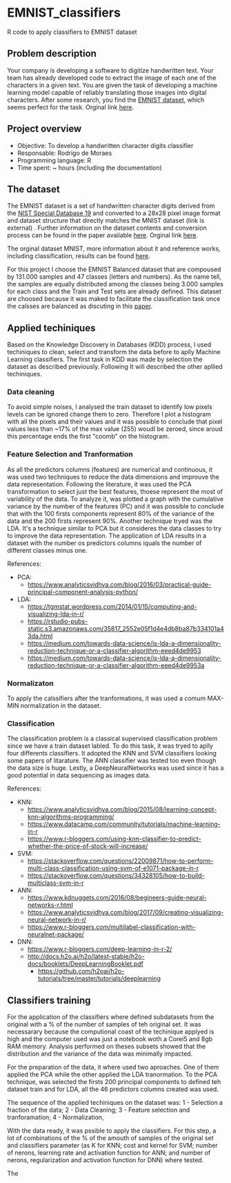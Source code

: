 # EMNIST_classifiers
R code to apply classifiers to EMNIST dataset

## Problem description
Your company is developing a software to digitize handwritten text. Your
team has already developed code to extract the image of each one of the
characters in a given text. You are given the task of developing a
machine learning model capable of reliably translating those images into
digital characters. After some research, you find the [EMNIST dataset](https://www.nist.gov/itl/iad/image-group/emnist-dataset),
which seems perfect for the task.
Orginal link [here](https://github.com/deepxhq/rd-challenge/blob/master/challenges/ml-handwritten-character-recognition.md).

## Project overview
- Objective: To develop a handwritten character digits classifier
- Responsable: Rodrigo de Moraes
- Programming language: R
- Time spent: ~  hours (including the documentation)

## The dataset
The EMNIST dataset is a set of handwritten character digits derived from the [NIST Special Database 19](https://www.nist.gov/srd/nist-special-database-19)  and converted to a 28x28 pixel image format and dataset structure that directly matches the MNIST dataset (link is external) . Further information on the dataset contents and conversion process can be found in the paper available [here](https://arxiv.org/pdf/1702.05373v1.pdf). Orginal link [here](https://www.nist.gov/itl/iad/image-group/emnist-dataset).

The orginal dataset MNIST, more information about it and reference works, including classification, results can be found [here](http://yann.lecun.com/exdb/mnist/).

For this project I choose the EMNIST Balanced dataset that are compoused by 131.000 samples and 47 classes (letters and numbers). As the name tell, the samples are equally distributed among the classes being 3.000 samples for each class and the Train and Test sets are already defined. This dataset are choosed because it was maked to facilitate the classification task once the calsses are balanced as discuting in this [paper](https://arxiv.org/pdf/1702.05373v1.pdf).

## Applied techiniques 
Based on the Knowledge Discovery in Databases (KDD) process, I used techiniques to clean, select and transform the data before to aplly Machine Learning classifiers. The first task in KDD was made by selection the dataset as described previously. Following It will described the other apllied techiniques.

### Data cleaning
To avoid simple noises, I analysed the train dataset to identify low pixels levels can be ignored change them to zero. Therefore I plot a histogram with all the pixels and their values and it was possible to conclude that pixel values less than ~17% of the max value (255) woudl be zeroed, since aroud this percentage ends the first "coomb" on the histogram.

### Feature Selection and Tranformation
As all the predictors columns (features) are numerical and continuous, it was used two techniques to reduce the data dimensions and improuve the data representation. 
Following the literature, it was used the PCA transformation to select just the best features, thoese represent the most of variability of the data. To analyze it, was plotted a graph with the cumulative variance by the number of the features (PC) and it was possible to conclude that with the 100 firsts components represent 80% of the variance of the data and the 200 firsts represent 90%.
Another technique tryed was the LDA. It's a technique similar to PCA but it consideres the data classes to try to improve the data representation. The application of LDA results in a dataset with the number os predictors columns iquals the number of different classes minus one.

References:
- PCA: 
  - https://www.analyticsvidhya.com/blog/2016/03/practical-guide-principal-component-analysis-python/
- LDA: 
	- https://tgmstat.wordpress.com/2014/01/15/computing-and-visualizing-lda-in-r/
 	- https://rstudio-pubs-static.s3.amazonaws.com/35817_2552e05f1d4e4db8ba87b334101a43da.html
 	- https://medium.com/towards-data-science/is-lda-a-dimensionality-reduction-technique-or-a-classifier-algorithm-eeed4de9953  
	- https://medium.com/towards-data-science/is-lda-a-dimensionality-reduction-technique-or-a-classifier-algorithm-eeed4de9953a
	 

### Normalizaton
To apply the calssifiers after the tranformations, it was used a comum MAX-MIN normalization in the dataset.

### Classification
The classification problem is a classical supervised classification problem since we have a train dataset labled. To do this task, it was tryed to aplly four differents classifiers. It adopted the KNN and SVM classifiers looking some papers of litarature. The ANN classifier was tested too even though the data size is huge. Lestly, a DeepNeuralNetworks was used since it has a good potential in data sequencing as images data.

References:
- KNN: 
  - https://www.analyticsvidhya.com/blog/2015/08/learning-concept-knn-algorithms-programming/
  - https://www.datacamp.com/community/tutorials/machine-learning-in-r
  - https://www.r-bloggers.com/using-knn-classifier-to-predict-whether-the-price-of-stock-will-increase/
- SVM:
  - https://stackoverflow.com/questions/22009871/how-to-perform-multi-class-classification-using-svm-of-e1071-package-in-r
  - https://stackoverflow.com/questions/34328105/how-to-build-multiclass-svm-in-r	 
- ANN: 
  - https://www.kdnuggets.com/2016/08/begineers-guide-neural-networks-r.html 
  - https://www.analyticsvidhya.com/blog/2017/09/creating-visualizing-neural-network-in-r/
  - https://www.r-bloggers.com/multilabel-classification-with-neuralnet-package/
- DNN:
  - https://www.r-bloggers.com/deep-learning-in-r-2/
  - http://docs.h2o.ai/h2o/latest-stable/h2o-docs/booklets/DeepLearningBooklet.pdf
	- https://github.com/h2oai/h2o-tutorials/tree/master/tutorials/deeplearning
	 
## Classifiers training
For the application of the classifiers where defined subdatasets from the original with a % of the number of samples of teh original set. It was necessarary because the computional coast of the techinique applyed is high and the computer used was just a notebook woth a Corei5 and 8gb RAM memory. Analysis performed on theses subsets showed that the distribution and the variance of the data was minimally impacted.

For the preparation of the data, it where used two aproaches. One of them applied the PCA while the other applied the LDA tranormation. To the PCA technique, was selected the firsts 200 principal components to defined teh dataset train and for LDA, all the 46 predictors columns created was used.

The sequence of the applied techiniques on the dataset was:
1 - Selection a fraction of the data;
2 - Data Cleaning;
3 - Feature selection and tranforamation;
4 - Normalization,

With the data ready, it was pssible to apply the classifiers. For this step, a lot of combinations of the % of the amouth of samples of the original set and classifiers parameter (as K for KNN; cost and kernel for SVM; number of nerons, learning rate and activation function for ANN; and number of nerons, regularization and activation function for DNN) where tested.

The 


